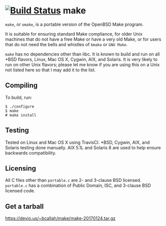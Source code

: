 [![Build Status](https://travis-ci.org/ibara/make.svg?branch=master)](https://travis-ci.org/ibara/make)
make
====
`make`, or `omake`, is a portable version of the OpenBSD Make program.

It is suitable for ensuring standard Make compliance, for older Unix machines
that do not have a free Make or have a very old Make, or for users that do not
need the bells and whistles of `bmake` or `GNU Make`.

`make` has no dependencies other than libc. It is known to build and run on all
*BSD flavors, Linux, Mac OS X, Cygwin, AIX, and Solaris. It is very likely to
run on other Unix flavors; please let me know if you are using this on a Unix
not listed here so that I may add it to the list.

Compiling
---------
To build, run:
```
$ ./configure
$ make
# make install
```

Testing
-------
Tested on Linux and Mac OS X using TravisCI. *BSD, Cygwin, AIX, and Solaris
testing done manually. AIX 5.1L and Solaris 8 are used to help ensure backwards
compatibility.

Licensing
---------
All C files other than `portable.c` are 2- and 3-clause BSD licensed.
`portable.c` has a combination of Public Domain, ISC, and 3-clause BSD
licensed code.

Get a tarball
-------------
https://devio.us/~bcallah/make/make-20170124.tar.gz
